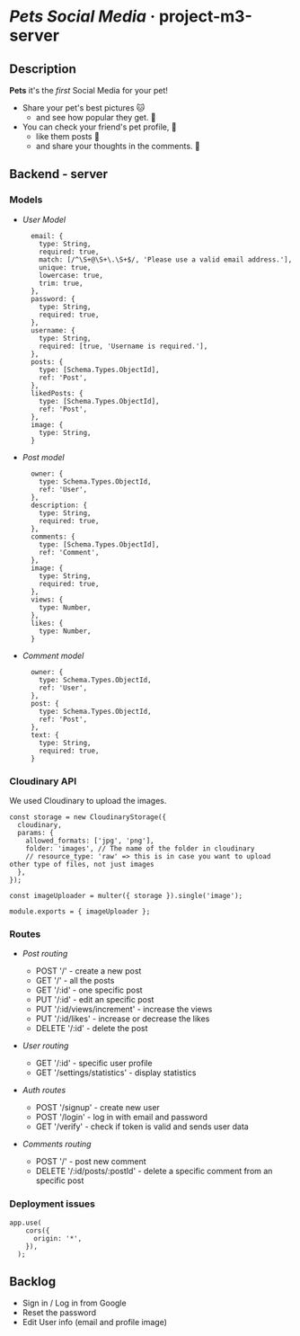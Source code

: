 # *Pets Social Media* · project-m3-server

## Description
**Pets** it's the *first* Social Media for your pet!
- Share your pet's best pictures :cat:
  - and see how popular they get. :parrot:
- You can check your friend's pet profile, :dog:
  - like them posts 🐑
  - and share your thoughts in the comments. 🐠

## Backend - server
### Models

- *User Model*
  ```
    email: {
      type: String,
      required: true,
      match: [/^\S+@\S+\.\S+$/, 'Please use a valid email address.'],
      unique: true,
      lowercase: true,
      trim: true,
    },
    password: {
      type: String,
      required: true,
    },
    username: {
      type: String,
      required: [true, 'Username is required.'],
    },
    posts: {
      type: [Schema.Types.ObjectId],
      ref: 'Post',
    },
    likedPosts: {
      type: [Schema.Types.ObjectId],
      ref: 'Post',
    },
    image: {
      type: String,
    }
  ```
- *Post model*
  ```
    owner: {
      type: Schema.Types.ObjectId,
      ref: 'User',
    },
    description: {
      type: String,
      required: true,
    },
    comments: {
      type: [Schema.Types.ObjectId],
      ref: 'Comment',
    },
    image: {
      type: String,
      required: true,
    },
    views: {
      type: Number,
    },
    likes: {
      type: Number,
    }
  ```
- *Comment model*
  ```
    owner: {
      type: Schema.Types.ObjectId,
      ref: 'User',
    },
    post: {
      type: Schema.Types.ObjectId,
      ref: 'Post',
    },
    text: {
      type: String,
      required: true,
    }
  ```
### Cloudinary API
We used Cloudinary to upload the images.
```
const storage = new CloudinaryStorage({
  cloudinary,
  params: {
    allowed_formats: ['jpg', 'png'],
    folder: 'images', // The name of the folder in cloudinary
    // resource_type: 'raw' => this is in case you want to upload other type of files, not just images
  },
});

const imageUploader = multer({ storage }).single('image');

module.exports = { imageUploader };
```

### Routes

- *Post routing*
  - POST '/' - create a new post
  - GET '/' - all the posts
  - GET '/:id' - one specific post
  - PUT '/:id' - edit an specific post
  - PUT '/:id/views/increment' - increase the views
  - PUT '/:id/likes' - increase or decrease the likes
  - DELETE '/:id' - delete the post

- *User routing*
  - GET '/:id' - specific user profile
  - GET '/settings/statistics' - display statistics

- *Auth routes*
  - POST '/signup' - create new user 
  - POST '/login' - log in with email and password
  - GET '/verify' - check if token is valid and sends user data
  
- *Comments routing*
  - POST '/' - post new comment
  - DELETE '/:id/posts/:postId' - delete a specific comment from an specific post

### Deployment issues
```
app.use(
    cors({
      origin: '*',
    }),
  );
```

## Backlog

- Sign in / Log in from Google
- Reset the password
- Edit User info (email and profile image)
